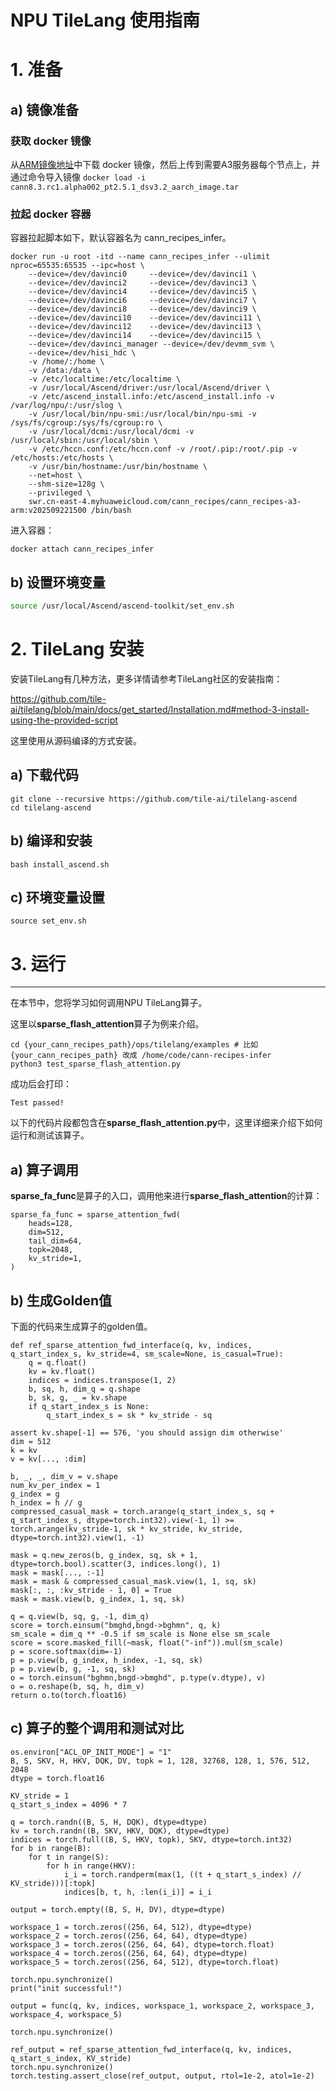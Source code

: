 NPU TileLang 使用指南
============================================================================
# 1. 准备
## a) 镜像准备
### 获取 docker 镜像
从[ARM镜像地址](https://ascend-cann.obs.cn-north-4.myhuaweicloud.com/cann8.3.rc1.alpha002/pt2.5.1/aarch/ascendc/cann8.3.rc1.alpha002_pt2.5.1_dsv3.2_aarch_image.tar)中下载 docker 镜像，然后上传到需要A3服务器每个节点上，并通过命令导入镜像 `docker load -i cann8.3.rc1.alpha002_pt2.5.1_dsv3.2_aarch_image.tar`

### 拉起 docker 容器

  容器拉起脚本如下，默认容器名为 cann_recipes_infer。
  ```
  docker run -u root -itd --name cann_recipes_infer --ulimit nproc=65535:65535 --ipc=host \
      --device=/dev/davinci0     --device=/dev/davinci1 \
      --device=/dev/davinci2     --device=/dev/davinci3 \
      --device=/dev/davinci4     --device=/dev/davinci5 \
      --device=/dev/davinci6     --device=/dev/davinci7 \
      --device=/dev/davinci8     --device=/dev/davinci9 \
      --device=/dev/davinci10    --device=/dev/davinci11 \
      --device=/dev/davinci12    --device=/dev/davinci13 \
      --device=/dev/davinci14    --device=/dev/davinci15 \
      --device=/dev/davinci_manager --device=/dev/devmm_svm \
      --device=/dev/hisi_hdc \
      -v /home/:/home \
      -v /data:/data \
      -v /etc/localtime:/etc/localtime \
      -v /usr/local/Ascend/driver:/usr/local/Ascend/driver \
      -v /etc/ascend_install.info:/etc/ascend_install.info -v /var/log/npu/:/usr/slog \
      -v /usr/local/bin/npu-smi:/usr/local/bin/npu-smi -v /sys/fs/cgroup:/sys/fs/cgroup:ro \
      -v /usr/local/dcmi:/usr/local/dcmi -v /usr/local/sbin:/usr/local/sbin \
      -v /etc/hccn.conf:/etc/hccn.conf -v /root/.pip:/root/.pip -v /etc/hosts:/etc/hosts \
      -v /usr/bin/hostname:/usr/bin/hostname \
      --net=host \
      --shm-size=128g \
      --privileged \
      swr.cn-east-4.myhuaweicloud.com/cann_recipes/cann_recipes-a3-arm:v202509221500 /bin/bash
  ```
  进入容器：
  ```
  docker attach cann_recipes_infer
  ```

## b) 设置环境变量
  ```bash
  source /usr/local/Ascend/ascend-toolkit/set_env.sh
  ```

# 2. TileLang 安装

安装TileLang有几种方法，更多详情请参考TileLang社区的安装指南：

https://github.com/tile-ai/tilelang/blob/main/docs/get_started/Installation.md#method-3-install-using-the-provided-script



这里使用从源码编译的方式安装。

## a) 下载代码

    git clone --recursive https://github.com/tile-ai/tilelang-ascend
    cd tilelang-ascend

## b) 编译和安装
    bash install_ascend.sh

## c) 环境变量设置

    source set_env.sh

# 3. 运行

----------------------------------

在本节中，您将学习如何调用NPU TileLang算子。

这里以**sparse_flash_attention**算子为例来介绍。

```
cd {your_cann_recipes_path}/ops/tilelang/examples # 比如{your_cann_recipes_path} 改成 /home/code/cann-recipes-infer
python3 test_sparse_flash_attention.py
```

成功后会打印：

```
Test passed!
```



以下的代码片段都包含在**sparse_flash_attention.py**中，这里详细来介绍下如何运行和测试该算子。

## a) 算子调用

**sparse_fa_func**是算子的入口，调用他来进行**sparse_flash_attention**的计算：

```
sparse_fa_func = sparse_attention_fwd(
    heads=128,
    dim=512,
    tail_dim=64,
    topk=2048,
    kv_stride=1,
)
```

## b) 生成Golden值

下面的代码来生成算子的golden值。

    def ref_sparse_attention_fwd_interface(q, kv, indices, q_start_index_s, kv_stride=4, sm_scale=None, is_casual=True):
        q = q.float()
        kv = kv.float()
        indices = indices.transpose(1, 2)
        b, sq, h, dim_q = q.shape
        b, sk, g, _ = kv.shape
        if q_start_index_s is None:
            q_start_index_s = sk * kv_stride - sq
    
    assert kv.shape[-1] == 576, 'you should assign dim otherwise'
    dim = 512
    k = kv
    v = kv[..., :dim]
    
    b, _, _, dim_v = v.shape
    num_kv_per_index = 1
    g_index = g
    h_index = h // g
    compressed_casual_mask = torch.arange(q_start_index_s, sq + q_start_index_s, dtype=torch.int32).view(-1, 1) >= torch.arange(kv_stride-1, sk * kv_stride, kv_stride, dtype=torch.int32).view(1, -1)
    
    mask = q.new_zeros(b, g_index, sq, sk + 1, dtype=torch.bool).scatter(3, indices.long(), 1)
    mask = mask[..., :-1]
    mask = mask & compressed_casual_mask.view(1, 1, sq, sk)
    mask[:, :, :kv_stride - 1, 0] = True
    mask = mask.view(b, g_index, 1, sq, sk)
    
    q = q.view(b, sq, g, -1, dim_q)
    score = torch.einsum("bmghd,bngd->bghmn", q, k)
    sm_scale = dim_q ** -0.5 if sm_scale is None else sm_scale
    score = score.masked_fill(~mask, float("-inf")).mul(sm_scale)
    p = score.softmax(dim=-1)
    p = p.view(b, g_index, h_index, -1, sq, sk)
    p = p.view(b, g, -1, sq, sk)
    o = torch.einsum("bghmn,bngd->bmghd", p.type(v.dtype), v)
    o = o.reshape(b, sq, h, dim_v)
    return o.to(torch.float16)

## c) 算子的整个调用和测试对比

```
os.environ["ACL_OP_INIT_MODE"] = "1"
B, S, SKV, H, HKV, DQK, DV, topk = 1, 128, 32768, 128, 1, 576, 512, 2048
dtype = torch.float16

KV_stride = 1
q_start_s_index = 4096 * 7

q = torch.randn((B, S, H, DQK), dtype=dtype)
kv = torch.randn((B, SKV, HKV, DQK), dtype=dtype)
indices = torch.full((B, S, HKV, topk), SKV, dtype=torch.int32)
for b in range(B):
    for t in range(S):
        for h in range(HKV):
            i_i = torch.randperm(max(1, ((t + q_start_s_index) // KV_stride)))[:topk]
            indices[b, t, h, :len(i_i)] = i_i

output = torch.empty((B, S, H, DV), dtype=dtype)

workspace_1 = torch.zeros((256, 64, 512), dtype=dtype)
workspace_2 = torch.zeros((256, 64, 64), dtype=dtype)
workspace_3 = torch.zeros((256, 64, 64), dtype=torch.float)
workspace_4 = torch.zeros((256, 64, 64), dtype=dtype)
workspace_5 = torch.zeros((256, 64, 512), dtype=torch.float)

torch.npu.synchronize()
print("init successful!")

output = func(q, kv, indices, workspace_1, workspace_2, workspace_3, workspace_4, workspace_5)

torch.npu.synchronize()

ref_output = ref_sparse_attention_fwd_interface(q, kv, indices, q_start_s_index, KV_stride)
torch.npu.synchronize()
torch.testing.assert_close(ref_output, output, rtol=1e-2, atol=1e-2)
```



